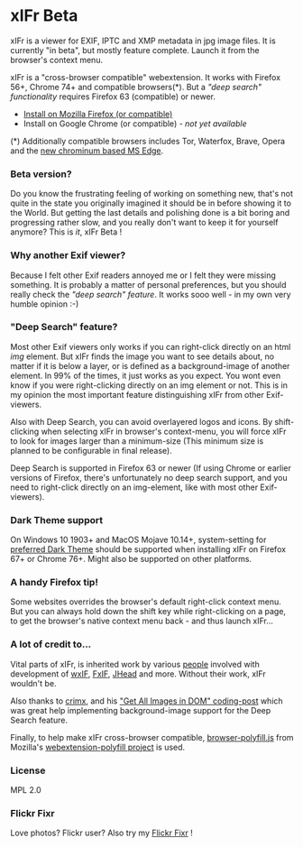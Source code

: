 # xIFr Beta

xIFr is a viewer for EXIF, IPTC and XMP metadata in jpg image files. It is currently "in beta", but mostly feature complete.
Launch it from the browser's context menu.

xIFr is a "cross-browser compatible" webextension. It works with Firefox 56+, Chrome 74+ and compatible browsers(*).
But a _"deep search" functionality_ requires Firefox 63 (compatible) or newer.

* [Install on Mozilla Firefox (or compatible)](https://addons.mozilla.org/firefox/addon/xifr?src=external-github)
* Install on Google Chrome (or compatible) - _not yet available_

(*) Additionally compatible browsers includes Tor, Waterfox, Brave, Opera and the [new chrominum based MS Edge](https://www.microsoftedgeinsider.com/download).

### Beta version?

Do you know the frustrating feeling of working on something new, that's not quite in the state you originally imagined it should be in before showing it to
the World. But getting the last details and polishing done is a bit boring and progressing rather slow, and you really don't want to keep it for yourself anymore?
This is _it_, xIFr Beta !

### Why another Exif viewer?

Because I felt other Exif readers annoyed me or I felt they were missing something. It is probably a matter of personal preferences,
but you should really check the _"deep search" feature_. It works sooo well - in my own very humble opinion :-)

### "Deep Search" feature?
Most other Exif viewers only works if you can right-click directly on an html _img_ element. But xIFr finds the image you want to see details about,
no matter if it is below a layer, or is defined as a background-image of another element. In 99% of the times, it just works as you expect.
You wont even know if you were right-clicking directly on an img element or not. This is in my opinion the most important feature distinguishing
xIFr from other Exif-viewers.

Also with Deep Search, you can avoid overlayered logos and icons. By shift-clicking when selecting xIFr in browser's context-menu, you will force
xIFr to look for images larger than a minimum-size (This minimum size is planned to be configurable in final release).

Deep Search is supported in Firefox 63 or newer (If using Chrome or earlier versions of Firefox, there's unfortunately no deep search support,
and you need to right-click directly on an img-element, like with most other Exif-viewers).

### Dark Theme support
On Windows 10 1903+ and MacOS Mojave 10.14+, system-setting for [preferred Dark Theme](https://developer.mozilla.org/docs/Web/CSS/@media/prefers-color-scheme) should be supported when installing xIFr on Firefox 67+ or Chrome 76+. Might also be supported on other platforms.

### A handy Firefox tip!
Some websites overrides the browser's default right-click context menu. But you can always hold down the shift key while
right-clicking on a page, to get the browser's native context menu back - and thus launch xIFr...

### A lot of credit to...
Vital parts of xIFr, is inherited work by various [people](https://raw.githubusercontent.com/StigNygaard/xIFr/master/AUTHORS)
involved with development of [wxIF](https://github.com/gcp/wxif),
[FxIF](https://code.google.com/archive/p/fxif/), [JHead](http://www.sentex.net/~mwandel/jhead/) and more.
Without their work, xIFr wouldn't be.

Also thanks to [crimx](https://github.com/crimx), and his ["Get All Images in DOM" coding-post](https://blog.crimx.com/2017/03/09/get-all-images-in-dom-including-background-en/) which was great help implementing background-image support for the Deep Search feature.

Finally, to help make xIFr cross-browser compatible, [browser-polyfill.js](https://github.com/StigNygaard/xIFr/tree/master/lib/mozilla) from
Mozilla's [webextension-polyfill project](https://github.com/mozilla/webextension-polyfill) is used.

### License

MPL 2.0

### Flickr Fixr
Love photos? Flickr user? Also try my [Flickr Fixr](https://github.com/StigNygaard/Stigs_Flickr_Fixr) !

